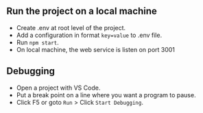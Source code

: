 ## Run the project on a local machine
- Create .env at root level of the project.
- Add a configuration in format `key=value` to .env file.
- Run `npm start`.
- On local machine, the web service is listen on port 3001

## Debugging
- Open a project with VS Code.
- Put a break point on a line where you want a program to pause.
- Click F5 or goto `Run` > Click `Start Debugging`.